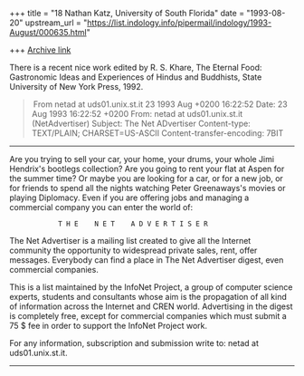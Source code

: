 +++
title = "18 Nathan Katz, University of South Florida"
date = "1993-08-20"
upstream_url = "https://list.indology.info/pipermail/indology/1993-August/000635.html"

+++
[Archive link](https://list.indology.info/pipermail/indology/1993-August/000635.html)

There is a recent nice work edited by R. S. Khare, The Eternal Food:
Gastronomic Ideas and Experiences of Hindus and Buddhists, State University of
New York Press, 1992.




> From netad at uds01.unix.st.it 23 1993 Aug +0200 16:22:52
Date: 23 Aug 1993 16:22:52 +0200
From: netad at uds01.unix.st.it (NetAdvertiser)
Subject: The Net ADvertiser
Content-type: TEXT/PLAIN; CHARSET=US-ASCII
Content-transfer-encoding: 7BIT

*****************************************************************************

Are you trying to sell your car, your home, your drums, your whole Jimi
Hendrix's bootlegs collection?
Are you going to rent your flat at Aspen for the summer time?
Or maybe you are looking for a car, or for a new job, or for friends to
spend all the nights watching Peter Greenaways's movies or playing Diplomacy.
Even if you are offering jobs and managing a commercial company you can
enter the world of:

                T H E    N E T    A D V E R T I S E R

The Net Advertiser is a mailing list created to give  all the Internet
community the opportunity to widespread private sales, rent, offer messages.
Everybody can find a place in The Net Advertiser digest, even commercial
companies.

This is a list maintained by the InfoNet Project, a group of computer science 
experts, students and consultants whose aim is the propagation of all kind of 
information across the Internet and CREN world.
Advertising in the digest is completely free, except for commercial companies
which must submit a 75 $ fee in order to support the InfoNet Project work.

For any information, subscription and submission write to: 
netad at uds01.unix.st.it.

*****************************************************************************





